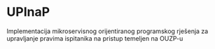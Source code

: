 # UPInaP
 Implementacija mikroservisnog orijentiranog programskog rješenja za upravljanje pravima ispitanika na pristup temeljen na OUZP-u
